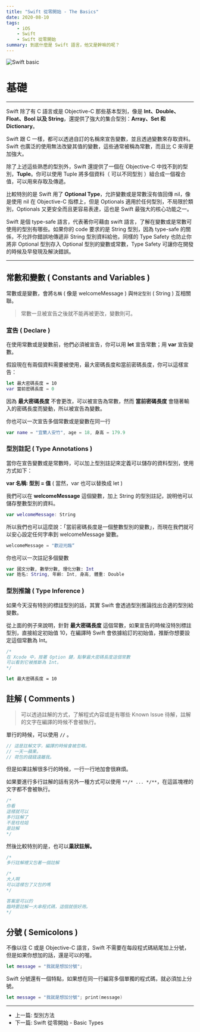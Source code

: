 ```yaml
---
title: "Swift 從零開始 - The Basics"
date: 2020-08-10
tags:
    - iOS
    - Swift
    - Swift 從零開始
summary: 到底什麼是 Swift 語言，他又是幹嘛的呢？
---
```


![Swift basic](@assets/20200815/banner.jpg)

# 基礎

---

Swift 除了有 C 語言或是 Objective-C 那些基本型別，像是 **Int、Double、Float、Bool 以及 String**，還提供了強大的集合型別：**Array、Set 和 Dictionary**。

Swift 跟 C 一樣，都可以透過自訂的名稱來宣告變數，並且透過變數來存取資料。Swift 也廣泛的使用無法改變其值的變數，這些通常被稱為常數，而且比 C 來得更加強大。

除了上述這些熟悉的型別外，Swift 還提供了一個在 Objective-C 中找不到的型別，**Tuple**。你可以使用 Tuple 將多個資料（ 可以不同型別 ）組合成一個複合值，可以用來存取及傳遞。

比較特別的是 Swift 用了 **Optional Type**，允許變數或是常數沒有值回傳 nil，像是使用 nil 在 Objective-C 指標上，但是 Optionals 適用於任何型別，不局限於類別，Optionals 又更安全而且更容易表達，這也是 Swift 最強大的核心功能之一。

Swift 是個 type-safe 語言，代表著你可藉由 swift 語言，了解在變數或是常數可使用的型別有哪些。如果你的 code 要求的是 String 型別，因為 type-safe 的關係，不允許你錯誤地傳遞非 String 型別資料給他，同樣的 Type  Safety 也防止你將非 Optional 型別存入 Optional 型別的變數或常數，Type Safety 可讓你在開發的時候及早發現及解決錯誤。

---

## 常數和變數 ( Constants and Variables )

常數或是變數，會將`名稱` ( 像是 welcomeMessage ) 與`特定型別` ( String ) 互相關聯。

> 常數一旦被宣告之後就不能再被更改，變數則可。

### 宣告 ( Declare )

在使用常數或是變數前，他們必須被宣告，你可以用 **let** 宣告常數；用 **var** 宣告變數。

假設現在有兩個資料需要被使用，最大密碼長度和當前密碼長度，你可以這樣宣告：

```swift
let 最大密碼長度 = 10
var 當前密碼長度 = 0
```

因為 **最大密碼長度** 不會更改，可以被宣告為常數，然而 **當前密碼長度** 會隨著輸入的密碼長度而變動，所以被宣告為變數。

你也可以一次宣告多個常數或是變數在同一行

```swift
var name = "宜蘭人安竹", age = 18, 身高 = 179.9
```

### 型別註記 ( Type Annotations )

當你在宣告變數或是常數時，可以加上型別註記來定義可以儲存的資料型別，使用方式如下：

**var 名稱: 型別 = 值**      ( 當然，var 也可以替換成 let )

我們可以在 **welcomeMessage** 這個變數，加上 String 的型別註記，說明他可以儲存整數型別的資料。

```swift
var welcomeMessage: String
```

所以我們也可以這麼說：「當前密碼長度是一個整數型別的變數」，而現在我們就可以安心設定任何字串到 welcomeMessage 變數。

```swift
welcomeMessage = "歡迎光臨“
```

你也可以一次註記多個變數

```swift
var 國文分數, 數學分數, 理化分數: Int
var 姓名: String, 年齡: Int, 身高, 體重: Double
```

### 型別推論 ( Type Inference )

如果今天沒有特別的標註型別的話，其實 Swift 會透過型別推論找出合適的型別給變數。

從上面的例子來說明，針對 **最大密碼長度** 這個常數，如果宣告的時候沒特別標註型別，直接給定初始值 10，在編譯時 Swift 會依據給訂的初始值，推斷你想要設定這個常數為 Int。

```swift
/*
在 Xcode 中，按著 Option 鍵，點擊最大密碼長度這個常數
可以看到它被推斷為 Int。
*/

let 最大密碼長度 = 10
```

## 註解 ( Comments )

> 可以透過註解的方式，了解程式內容或是有哪些 Known Issue 待解，註解的文字在編譯的時候不會被執行。

單行的時候，可以使用 **`//`** 。

```swift
// 這是註解文字，編譯的時候會被忽略。
// 一天一蘋果。
// 荷包的錢錢遠離我。
```

但是如果註解很多行的時候，一行一行地加會很麻煩。

如果要進行多行註解的話有另外一種方式可以使用 `**/* ... */**`，在這區塊裡的文字都不會被執行。

```swift
/*
你看
這樣就可以
多行註解了
不是柱柱姐
是註解
*/
```

然後比較特別的是，也可以**巢狀註解。**

```swift
/*
多行註解裡又包著一個註解

/*
大人啊
可以這樣包了又包的嗎
*/

答案是可以的
臨時要註解一大串程式碼，這個就很好用。
*/
```

## 分號 ( Semicolons )

不像以往 C 或是 Objective-C 語言，Swift 不需要在每段程式碼結尾加上分號，但是如果你想加的話，還是可以的喔。

```swift
let message = "我就是想加分號";
```

Swift 分號還有一個特點，如果想在同一行編寫多個單獨的程式碼，就必須加上分號。

```swift
let message = "我就是想加分號"; print(message)
```

---

- 上一篇: <router-link to="/tw/2020/08/07/type-methods/">型別方法</router-link>
- 下一篇: <router-link to="/tw/2020/08/16/basic-types/">Swift 從零開始 - Basic Types</router-link>